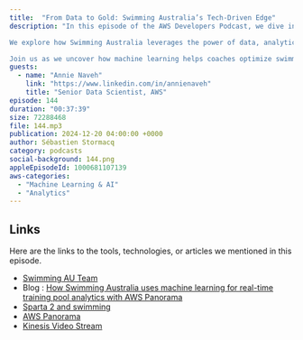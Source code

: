 ```yaml
---
title:  "From Data to Gold: Swimming Australia’s Tech-Driven Edge"
description: "In this episode of the AWS Developers Podcast, we dive into the world of aquatic analytics! 

We explore how Swimming Australia leverages the power of data, analytics, and computer vision with AWS Panorama to deliver real-time training pool insights.

Join us as we uncover how machine learning helps coaches optimize swimmer performance and streamline pool operations, all powered by the cloud."
guests:
  - name: "Annie Naveh"
    link: "https://www.linkedin.com/in/annienaveh"
    title: "Senior Data Scientist, AWS"
episode: 144
duration: "00:37:39" 
size: 72288468
file: 144.mp3	
publication: 2024-12-20 04:00:00 +0000
author: Sébastien Stormacq
category: podcasts
social-background: 144.png
appleEpisodeId: 1000681107139
aws-categories:
  - "Machine Learning & AI"
  - "Analytics"
---
```


## Links

Here are the links to the tools, technologies, or articles we mentioned in this episode.

- [Swimming AU Team](https://www.swimming.org.au/)
- Blog : [How Swimming Australia uses machine learning for real-time training pool analytics with AWS Panorama](https://aws.amazon.com/blogs/media/how-swimming-australia-uses-machine-learning-for-real-time-training-pool-analytics-with-aws-panorama/)
- [Sparta 2 and swimming](https://www.welltold.com.au/journalism/big-data-helping-aussies-to-olympic-fast-lane)
- [AWS Panorama](https://docs.aws.amazon.com/panorama/latest/dev/panorama-welcome.html)
- [Kinesis Video Stream](https://aws.amazon.com/kinesis/video-streams)

